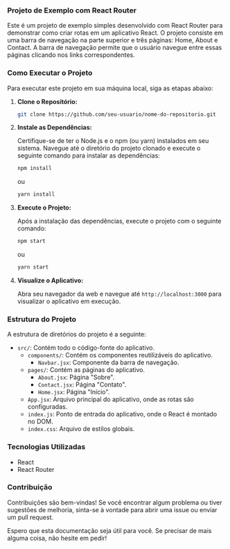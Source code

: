 ### Projeto de Exemplo com React Router

Este é um projeto de exemplo simples desenvolvido com React Router para demonstrar como criar rotas em um aplicativo React. O projeto consiste em uma barra de navegação na parte superior e três páginas: Home, About e Contact. A barra de navegação permite que o usuário navegue entre essas páginas clicando nos links correspondentes.

### Como Executar o Projeto

Para executar este projeto em sua máquina local, siga as etapas abaixo:

1. **Clone o Repositório:**

   ```bash
   git clone https://github.com/seu-usuario/nome-do-repositorio.git
   ```

2. **Instale as Dependências:**

   Certifique-se de ter o Node.js e o npm (ou yarn) instalados em seu sistema. Navegue até o diretório do projeto clonado e execute o seguinte comando para instalar as dependências:

   ```bash
   npm install
   ```

   ou

   ```bash
   yarn install
   ```

3. **Execute o Projeto:**

   Após a instalação das dependências, execute o projeto com o seguinte comando:

   ```bash
   npm start
   ```

   ou

   ```bash
   yarn start
   ```

4. **Visualize o Aplicativo:**

   Abra seu navegador da web e navegue até `http://localhost:3000` para visualizar o aplicativo em execução.

### Estrutura do Projeto

A estrutura de diretórios do projeto é a seguinte:

- `src/`: Contém todo o código-fonte do aplicativo.
  - `components/`: Contém os componentes reutilizáveis do aplicativo.
    - `Navbar.jsx`: Componente da barra de navegação.
  - `pages/`: Contém as páginas do aplicativo.
    - `About.jsx`: Página "Sobre".
    - `Contact.jsx`: Página "Contato".
    - `Home.jsx`: Página "Início".
  - `App.jsx`: Arquivo principal do aplicativo, onde as rotas são configuradas.
  - `index.js`: Ponto de entrada do aplicativo, onde o React é montado no DOM.
  - `index.css`: Arquivo de estilos globais.

### Tecnologias Utilizadas

- React
- React Router

### Contribuição

Contribuições são bem-vindas! Se você encontrar algum problema ou tiver sugestões de melhoria, sinta-se à vontade para abrir uma issue ou enviar um pull request.

Espero que esta documentação seja útil para você. Se precisar de mais alguma coisa, não hesite em pedir!